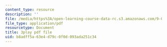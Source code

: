 ```yaml
---
content_type: resource
description: ''
file: /media/https%3A/open-learning-course-data-rc.s3.amazonaws.com/9-04-sensory-systems-fall-2013/b8adff5a63e4d79c0f0d093ada251c34_A0KpTR_Ujks.pdf
file_type: application/pdf
resourcetype: Document
title: 3play pdf file
uid: b8adff5a-63e4-d79c-0f0d-093ada251c34
---
```

